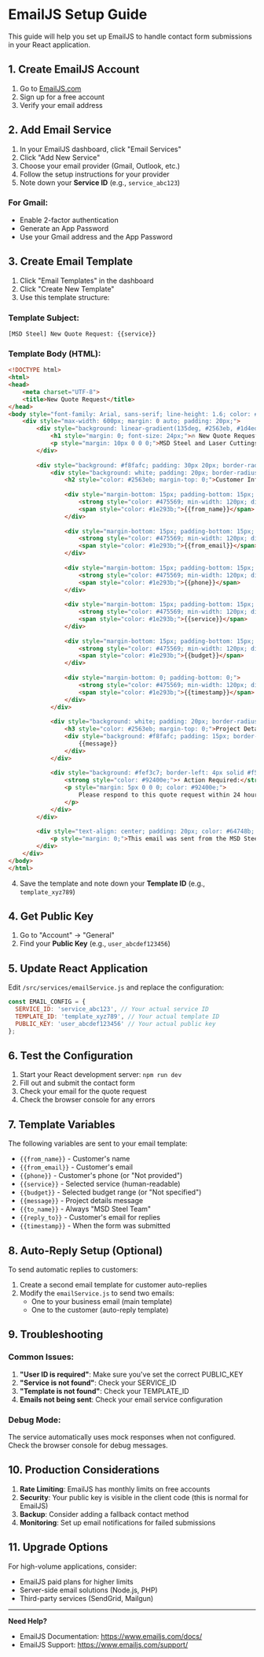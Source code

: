 # EmailJS Setup Guide

This guide will help you set up EmailJS to handle contact form submissions in your React application.

## 1. Create EmailJS Account

1. Go to [EmailJS.com](https://www.emailjs.com/)
2. Sign up for a free account
3. Verify your email address

## 2. Add Email Service

1. In your EmailJS dashboard, click "Email Services"
2. Click "Add New Service"
3. Choose your email provider (Gmail, Outlook, etc.)
4. Follow the setup instructions for your provider
5. Note down your **Service ID** (e.g., `service_abc123`)

### For Gmail:
- Enable 2-factor authentication
- Generate an App Password
- Use your Gmail address and the App Password

## 3. Create Email Template

1. Click "Email Templates" in the dashboard
2. Click "Create New Template"
3. Use this template structure:

### Template Subject:
```
[MSD Steel] New Quote Request: {{service}}
```

### Template Body (HTML):
```html
<!DOCTYPE html>
<html>
<head>
    <meta charset="UTF-8">
    <title>New Quote Request</title>
</head>
<body style="font-family: Arial, sans-serif; line-height: 1.6; color: #333;">
    <div style="max-width: 600px; margin: 0 auto; padding: 20px;">
        <div style="background: linear-gradient(135deg, #2563eb, #1d4ed8); color: white; padding: 30px 20px; text-align: center; border-radius: 8px 8px 0 0;">
            <h1 style="margin: 0; font-size: 24px;">🔥 New Quote Request</h1>
            <p style="margin: 10px 0 0 0;">MSD Steel and Laser Cuttings</p>
        </div>
        
        <div style="background: #f8fafc; padding: 30px 20px; border-radius: 0 0 8px 8px;">
            <div style="background: white; padding: 20px; border-radius: 8px; box-shadow: 0 2px 4px rgba(0,0,0,0.1); margin-bottom: 20px;">
                <h2 style="color: #2563eb; margin-top: 0;">Customer Information</h2>
                
                <div style="margin-bottom: 15px; padding-bottom: 15px; border-bottom: 1px solid #e2e8f0;">
                    <strong style="color: #475569; min-width: 120px; display: inline-block;">Name:</strong>
                    <span style="color: #1e293b;">{{from_name}}</span>
                </div>
                
                <div style="margin-bottom: 15px; padding-bottom: 15px; border-bottom: 1px solid #e2e8f0;">
                    <strong style="color: #475569; min-width: 120px; display: inline-block;">Email:</strong>
                    <span style="color: #1e293b;">{{from_email}}</span>
                </div>
                
                <div style="margin-bottom: 15px; padding-bottom: 15px; border-bottom: 1px solid #e2e8f0;">
                    <strong style="color: #475569; min-width: 120px; display: inline-block;">Phone:</strong>
                    <span style="color: #1e293b;">{{phone}}</span>
                </div>
                
                <div style="margin-bottom: 15px; padding-bottom: 15px; border-bottom: 1px solid #e2e8f0;">
                    <strong style="color: #475569; min-width: 120px; display: inline-block;">Service:</strong>
                    <span style="color: #1e293b;">{{service}}</span>
                </div>
                
                <div style="margin-bottom: 15px; padding-bottom: 15px; border-bottom: 1px solid #e2e8f0;">
                    <strong style="color: #475569; min-width: 120px; display: inline-block;">Budget:</strong>
                    <span style="color: #1e293b;">{{budget}}</span>
                </div>
                
                <div style="margin-bottom: 0; padding-bottom: 0;">
                    <strong style="color: #475569; min-width: 120px; display: inline-block;">Submitted:</strong>
                    <span style="color: #1e293b;">{{timestamp}}</span>
                </div>
            </div>
            
            <div style="background: white; padding: 20px; border-radius: 8px; box-shadow: 0 2px 4px rgba(0,0,0,0.1);">
                <h3 style="color: #2563eb; margin-top: 0;">Project Details</h3>
                <div style="background: #f8fafc; padding: 15px; border-radius: 6px; border-left: 4px solid #2563eb;">
                    {{message}}
                </div>
            </div>
            
            <div style="background: #fef3c7; border-left: 4px solid #f59e0b; padding: 15px; margin: 20px 0; border-radius: 4px;">
                <strong style="color: #92400e;">⚡ Action Required:</strong>
                <p style="margin: 5px 0 0 0; color: #92400e;">
                    Please respond to this quote request within 24 hours. Reply directly to {{from_email}}.
                </p>
            </div>
        </div>
        
        <div style="text-align: center; padding: 20px; color: #64748b; font-size: 14px;">
            <p style="margin: 0;">This email was sent from the MSD Steel website contact form.</p>
        </div>
    </div>
</body>
</html>
```

4. Save the template and note down your **Template ID** (e.g., `template_xyz789`)

## 4. Get Public Key

1. Go to "Account" → "General"
2. Find your **Public Key** (e.g., `user_abcdef123456`)

## 5. Update React Application

Edit `/src/services/emailService.js` and replace the configuration:

```javascript
const EMAIL_CONFIG = {
  SERVICE_ID: 'service_abc123', // Your actual service ID
  TEMPLATE_ID: 'template_xyz789', // Your actual template ID  
  PUBLIC_KEY: 'user_abcdef123456' // Your actual public key
};
```

## 6. Test the Configuration

1. Start your React development server: `npm run dev`
2. Fill out and submit the contact form
3. Check your email for the quote request
4. Check the browser console for any errors

## 7. Template Variables

The following variables are sent to your email template:

- `{{from_name}}` - Customer's name
- `{{from_email}}` - Customer's email
- `{{phone}}` - Customer's phone (or "Not provided")
- `{{service}}` - Selected service (human-readable)
- `{{budget}}` - Selected budget range (or "Not specified")
- `{{message}}` - Project details message
- `{{to_name}}` - Always "MSD Steel Team"
- `{{reply_to}}` - Customer's email for replies
- `{{timestamp}}` - When the form was submitted

## 8. Auto-Reply Setup (Optional)

To send automatic replies to customers:

1. Create a second email template for customer auto-replies
2. Modify the `emailService.js` to send two emails:
   - One to your business email (main template)
   - One to the customer (auto-reply template)

## 9. Troubleshooting

### Common Issues:

1. **"User ID is required"**: Make sure you've set the correct PUBLIC_KEY
2. **"Service is not found"**: Check your SERVICE_ID
3. **"Template is not found"**: Check your TEMPLATE_ID
4. **Emails not being sent**: Check your email service configuration

### Debug Mode:

The service automatically uses mock responses when not configured. Check the browser console for debug messages.

## 10. Production Considerations

1. **Rate Limiting**: EmailJS has monthly limits on free accounts
2. **Security**: Your public key is visible in the client code (this is normal for EmailJS)
3. **Backup**: Consider adding a fallback contact method
4. **Monitoring**: Set up email notifications for failed submissions

## 11. Upgrade Options

For high-volume applications, consider:
- EmailJS paid plans for higher limits
- Server-side email solutions (Node.js, PHP)
- Third-party services (SendGrid, Mailgun)

---

**Need Help?**
- EmailJS Documentation: https://www.emailjs.com/docs/
- EmailJS Support: https://www.emailjs.com/support/
